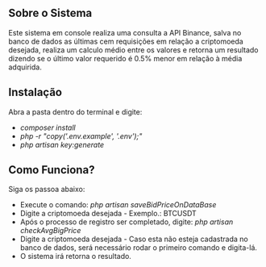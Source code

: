 
## Sobre o Sistema

Este sistema em console realiza uma consulta a API Binance, salva no banco de dados as últimas cem requisições em relação a criptomoeda desejada, realiza um calculo médio entre os valores e retorna um resultado dizendo se o último valor requerido é 0.5% menor em relação à média adquirida.

## Instalação

Abra a pasta dentro do terminal e digite: 
-  *composer install* 
-  *php -r "copy('.env.example', '.env');"*
-  *php artisan key:generate*


## Como Funciona?

Siga os passoa abaixo:


- Execute o comando: *php artisan saveBidPriceOnDataBase* 
- Digite a criptomoeda desejada - Exemplo.: BTCUSDT
- Após o processo de registro ser completado, digite:  *php artisan checkAvgBigPrice*
- Digite a criptomoeda desejada - Caso esta não esteja cadastrada no banco de dados, será necessário rodar o primeiro comando e digita-lá.
- O sistema irá retorna o resultado.

